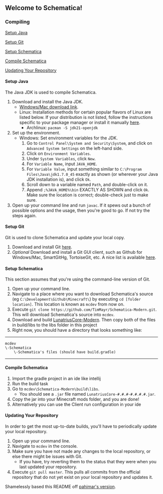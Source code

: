 ## Welcome to Schematica!

### Compiling

[Setup Java](#setup-java)

[Setup Git](#setup-git)

[Setup Schematica](#setup-schematica)

[Compile Schematica](#compile-schematica)

[Updating Your Repository](#updating-your-repository)

#### Setup Java

The Java JDK is used to compile Schematica.

1. Download and install the Java JDK.
   * [Windows/Mac download link](https://adoptium.net/temurin/releases/?os=any).
   * Linux: Installation methods for certain popular flavors of Linux are listed below. If your distribution is not
     listed, follow the instructions specific to your package manager or install it
     manually [here](https://adoptium.net/temurin/releases/?os=any).
      * Archlinux: `pacman -S jdk21-openjdk`
2. Set up the environment.
    * Windows: Set environment variables for the JDK.
       1. Go to `Control Panel\System and Security\System`, and click on `Advanced System Settings` on the left-hand
          side.
        2. Click on `Environment Variables`.
        3. Under `System Variables`, click `New`.
        4. For `Variable Name`, input `JAVA_HOME`.
       5. For `Variable Value`, input something similar to `C:\Program Files\Java\jdk1.7.0_45` exactly as shown (or
          wherever your Java JDK installation is), and click `Ok`.
        6. Scroll down to a variable named `Path`, and double-click on it.
       7. Append `;%JAVA_HOME%\bin` EXACTLY AS SHOWN and click `Ok`. Make sure the location is correct; double-check
          just to make sure.
3. Open up your command line and run `javac`. If it spews out a bunch of possible options and the usage, then you're
   good to go. If not try the steps again.

#### Setup Git

Git is used to clone Schematica and update your local copy.

1. Download and install Git [here](http://git-scm.com/download/).
2. *Optional* Download and install a Git GUI client, such as Github for Windows/Mac, SmartGitHg, TortoiseGit, etc. A
   nice list is available [here](http://git-scm.com/downloads/guis).

#### Setup Schematica

This section assumes that you're using the command-line version of Git.

1. Open up your command line.
2. Navigate to a place where you want to download Schematica's source (eg `C:\Development\Github\Minecraft\`) by
   executing `cd [folder location]`. This location is known as `mcdev` from now on.
3. Execute `git clone https://github.com/TimMayr/Schematica-Modern.git`. This will download Schematica's source into
   `mcdev`.
4. Download and build [LunatriusCore-Modern](https://github.com/TimMayr/LunatriusCore-Modern). Then copy both of the
   files in build/libs to the libs folder in this project
5. Right now, you should have a directory that looks something like:

***

    mcdev
    \-Schematica
        \-Schematica's files (should have build.gradle)

***

#### Compile Schematica

1. Import the gradle project in an ide like intellij
2. Run the build task
3. Go to `mcdev\Schematica-Modern\build\libs`.
   * You should see a `.jar` file named `LunatriusCore-#.#.#-#.#.#.#.jar`.
4. Copy the jar into your Minecraft mods folder, and you are done!
5. Alternatively you can use the Client run configuration in your ide

#### Updating Your Repository

In order to get the most up-to-date builds, you'll have to periodically update your local repository.

1. Open up your command line.
2. Navigate to `mcdev` in the console.
3. Make sure you have not made any changes to the local repository, or else there might be issues with Git.
    * If you have, try reverting them to the status that they were when you last updated your repository.
4. Execute `git pull master`. This pulls all commits from the official repository that do not yet exist on your local
   repository and updates it.

Shamelessly based this README off [pahimar's version](https://github.com/pahimar/Equivalent-Exchange-3).